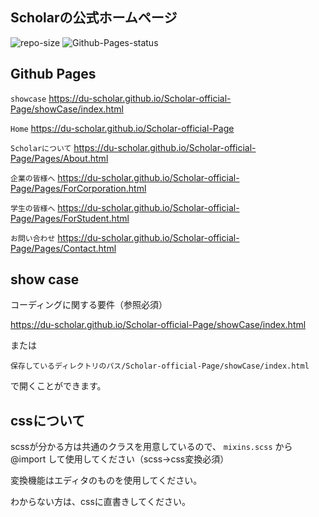 ## Scholarの公式ホームページ

![repo-size](https://img.shields.io/github/repo-size/DU-Scholar/Scholar-official-Page)
![Github-Pages-status](https://img.shields.io/github/deployments/DU-Scholar/Scholar-official-Page/github-pages?label=Github-Pages)

## Github Pages

`showcase`  https://du-scholar.github.io/Scholar-official-Page/showCase/index.html

`Home`  https://du-scholar.github.io/Scholar-official-Page

`Scholarについて`  https://du-scholar.github.io/Scholar-official-Page/Pages/About.html

`企業の皆様へ`  https://du-scholar.github.io/Scholar-official-Page/Pages/ForCorporation.html

`学生の皆様へ`  https://du-scholar.github.io/Scholar-official-Page/Pages/ForStudent.html

`お問い合わせ`  https://du-scholar.github.io/Scholar-official-Page/Pages/Contact.html


## show case

コーディングに関する要件（参照必須）

https://du-scholar.github.io/Scholar-official-Page/showCase/index.html

または

`保存しているディレクトリのパス/Scholar-official-Page/showCase/index.html`

で開くことができます。

## cssについて

scssが分かる方は共通のクラスを用意しているので、 `mixins.scss` から @import して使用してください（scss→css変換必須）

変換機能はエディタのものを使用してください。

わからない方は、cssに直書きしてください。
